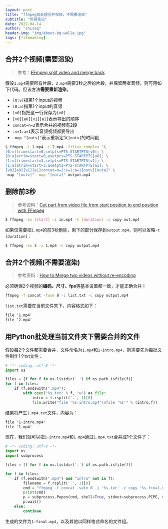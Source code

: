 ```yaml
---
layout: post
title: "ffmpeg批处理合并视频，不需要渲染"
subtitle: "剪辑笔记"
date: 2022-04-14
author: "shisaq"
header-img: "img/about-bg-walle.jpg"
tags: [filmmaking]
---
```


## 合并2个视频(需要渲染)

> 参考：[FFmpeg split video and merge back](https://superuser.com/a/1230097)

假设`1.mp4`需要所有片段，`2.mp4`需要3秒之后的片段，并保留两者音频，则可用如下代码。但该方法**需要重新渲染**。

* `[0:v]`指第1个input的视频
* `[0:a]`指第1个input的音频
* `[v0]`指把这一行保存为`[v0]`
* `[v0][a0][v1][a1]`表示导出的顺序
* `concat=n=2`表示合并的视频有2段
* `:v=1:a=1`表示音频视频都要导出
* `-map "[outv]"`表示重新定义`[outv]`的时间戳

```bash
$ ffmpeg -i 1.mp4 -i 2.mp4 -filter_complex "\
[0:v]trim=start=0,setpts=PTS-STARTPTS[v0]; \
[0:a]atrim=start=0,asetpts=PTS-STARTPTS[a0]; \
[1:v]trim=start=3,setpts=PTS-STARTPTS[v1]; \
[1:a]atrim=start=3,asetpts=PTS-STARTPTS[a1]; \
[v0][a0][v1][a1]concat=n=2:v=1:a=1[outv][outa]" \
-map "[outv]" -map "[outa]" output.mp4
```

## 删除前3秒

> 参考资料：[Cut part from video file from start position to end position with FFmpeg](https://superuser.com/a/377407)

```bash
$ ffmpeg -ss [start] -i in.mp4 -t [duration] -c copy out.mp4
```

如果仅需要把`1.mp4`的前3秒删除，剩下的部分保存到`output.mp4`，则可以省略`-t [duration]`：

```bash
$ ffmpeg -ss 3 -i 1.mp4 -c copy output.mp4
```

## 合并2个视频(不需要渲染)

> 参考资料：[How to Merge two videos without re-encoding](https://stackoverflow.com/a/49373401)

必须确保2个视频的**编码、尺寸、fps**等基本设置都一致，才能正确合并！

```bash
ffmpeg -f concat -fase 0 -i list.txt -c copy output.mp4
```

`list.txt`需要在当前文件夹下，内容格式如下：

```txt
file '1.mp4'
file '2.mp4'
```

## 用Python批处理当前文件夹下需要合并的文件

假设每2个文件都需要合并，文件命名为`1.mp4`和`1-intro.mp4`，则需要先为每批文件制作1个txt文件：

```python
# -*- coding: utf-8 -*-
import os

files = [f for f in os.listdir('.') if os.path.isfile(f)]
for f in files:
    if (f.endswith(".mp4"):
        with open("%s.txt" % f, "w") as file:
            intro = f.rsplit('.', 1)[0]
            file.write("file '%s-intro.mp4'\nfile '%s'" % (intro,f))
```
结果将产生`1.mp4.txt`文件，内容为：

```txt
file '1-intro.mp4'
file '1.mp4'
```

现在，我们就可以把`1-intro.mp4`和`1.mp4`通过`1.mp4.txt`合并成1个文件了：

```python
# -*- coding: utf-8 -*-
import os
import subprocess

files = [f for f in os.listdir('.') if os.path.isfile(f)]

for f in files:
    if (f.endswith(".mp4") and "intro" not in f):
        filename = f.rsplit('.', 1)[0]
        cmd = "ffmpeg -f concat -safe 0 -i '%s.txt' -c copy '%s-final.mp4'" % (f, filename)
        print(cmd)
        p = subprocess.Popen(cmd, shell=True, stdout=subprocess.PIPE, stderr=subprocess.PIPE)
        p.wait()
    else:
        continue
```

生成的文件为`1-final.mp4`，以及其他以同样格式命名的文件组。